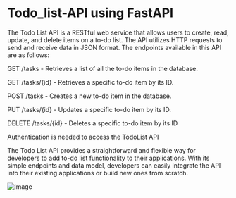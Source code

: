 # Todo_list-API using FastAPI 

The Todo List API is a RESTful web service that allows users to create, read, update, and delete items on a to-do list. The API utilizes HTTP requests to send and receive data in JSON format. The endpoints available in this API are as follows:

GET /tasks - Retrieves a list of all the to-do items in the database.

GET /tasks/{id} - Retrieves a specific to-do item by its ID.

POST /tasks - Creates a new to-do item in the database.

PUT /tasks/{id} - Updates a specific to-do item by its ID.

DELETE /tasks/{id} - Deletes a specific to-do item by its ID

Authentication is needed to access the TodoList API

The Todo List API provides a straightforward and flexible way for   developers to add to-do list functionality to their applications. With its simple endpoints and data model, developers can easily integrate the API into their existing applications or build new ones from scratch.



![image](https://user-images.githubusercontent.com/84096511/221226907-08cfcc0b-3ddc-4c37-932a-2d481fc2ca7c.png)

